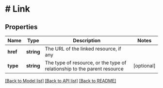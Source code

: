 # # Link

## Properties

Name | Type | Description | Notes
------------ | ------------- | ------------- | -------------
**href** | **string** | The URL of the linked resource, if any |
**type** | **string** | The type of resource, or the type of relationship to the parent resource | [optional]

[[Back to Model list]](../../README.md#models) [[Back to API list]](../../README.md#endpoints) [[Back to README]](../../README.md)
